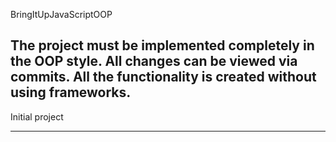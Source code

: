 BringItUpJavaScriptOOP

The project must be implemented completely in the OOP style.
All changes can be viewed via commits.
All the functionality is created without using frameworks.
---

Initial project

---